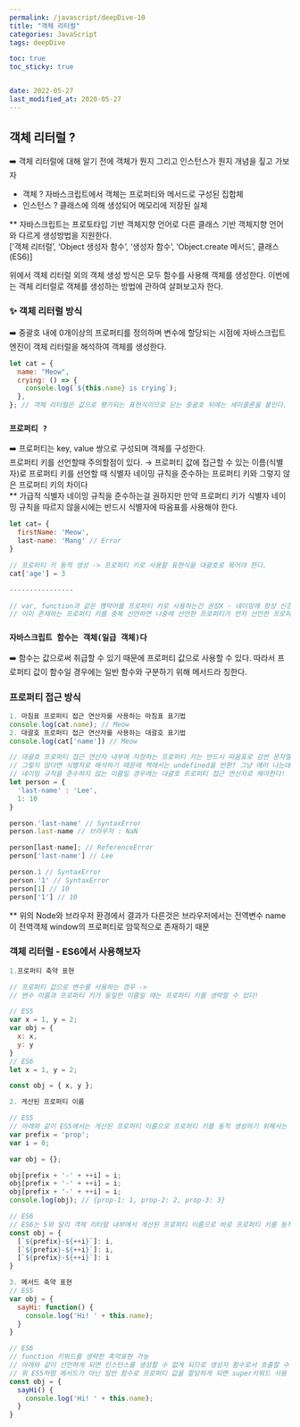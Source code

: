 ```yaml
---
permalink: /javascript/deepDive-10
title: "객체 리터럴"
categories: JavaScript
tags: deepDive

toc: true
toc_sticky: true


date: 2022-05-27
last_modified_at: 2020-05-27
---
```


## 객체 리터럴 ?

➡️ 객체 리터럴에 대해 알기 전에 객체가 뭔지 그리고 인스턴스가 뭔지 개념을 짚고 가보자

- 객체 ? 자바스크립트에서 객체는 프로퍼티와 메서드로 구성된 집합체
- 인스턴스 ? 클래스에 의해 생성되어 메모리에 저장된 실체

\*\* 자바스크립트는 프로토타입 기반 객체지향 언어로 다른 클래스 기반 객체지향 언어와 다르게 생성방법을 지원한다.  
[’객체 리터럴’, ‘Object 생성자 함수’, ‘생성자 함수’, ‘Object.create 메서드’, 클래스(ES6)]

위에서 객체 리터럴 외의 객체 생성 방식은 모두 함수를 사용해 객체를 생성한다.
이번에는 객체 리터럴로 객체를 생성하는 방법에 관하여 살펴보고자 한다.

### ✨ 객체 리터럴 방식

➡️ 중괄호 내에 0개이상의 프로퍼티를 정의하며 변수에 할당되는 시점에 자바스크립트 엔진이 객체 리터럴을 해석하여 객체를 생성한다.

```javascript
let cat = {
  name: "Meow",
  crying: () => {
    console.log(`${this.name} is crying`);
  },
}; // 객체 리터럴은 값으로 평가되는 표현식이므로 닫는 중괄호 뒤에는 세미콜론을 붙인다.
```

### `프로퍼티 ?`

➡️ 프로퍼티는 key, value 쌍으로 구성되며 객체를 구성한다.  
프로퍼티 키를 선언할때 주의할점이 있다. → 프로퍼티 값에 접근할 수 있는 이름(식별자)로 프로퍼티 키를 선언할 때 식별자 네이밍 규칙을 준수하는 프로퍼티 키와 그렇지 않은 프로퍼티 키의 차이다  
\*\* 가급적 식별자 네이밍 규칙을 준수하는걸 권하지만 만약 프로퍼티 키가 식별자 네이밍 규칙을 따르지 않을시에는 반드시 식별자에 따옴표를 사용해야 한다.

```javascript
let cat= {
  firstName: 'Meow',
  last-name: 'Mang' // Error
}

// 프로퍼티 키 동적 생성 -> 프로퍼티 키로 사용할 표현식을 대괄호로 묶어야 한다.
cat['age'] = 3

----------------

// var, function과 같은 옝약어를 프로퍼티 키로 사용하는건 권장X - 네이밍에 항상 신경쓰자
// 이미 존재하는 프로퍼티 키를 중복 선언하면 나중에 선언한 프로퍼티가 먼저 선언한 프로퍼티를 덮어쓴다.
```

### `자바스크립트 함수는 객체(일급 객체)다`

➡️ 함수는 값으로써 취급할 수 있기 때문에 프로퍼티 값으로 사용할 수 있다. 따라서 프로퍼티 값이 함수일 경우에는 일반 함수와 구분하기 위해 메서드라 칭한다.

### 프로퍼티 접근 방식

```javascript
1. 마침표 프로퍼티 접근 연산자를 사용하는 마침표 표기법
console.log(cat.name); // Meow
2. 대괄호 프로퍼티 접근 연산자를 사용하는 대괄호 표기법
console.log(cat['name']) // Meow

// 대괄호 프로퍼티 접근 연산자 내부에 지정하는 프로퍼티 키는 반드시 따옴표로 감싼 문자열이어야 한다. (프로퍼티 키가 숫자면 따옴표 생략가능)
// 그렇지 않다면 식별자로 해석하기 때문에 책에서는 undefined을 반환? 그냥 에러 나는데..?
// 네이밍 규칙을 준수하지 않는 이름일 경우에는 대괄호 프로퍼티 접근 연산자로 해야한다!
let person = {
  'last-name' : 'Lee',
  1: 10
}

person.'last-name' // SyntaxError
person.last-name // 브라우저 : NaN

person[last-name]; // ReferenceError
person['last-name'] // Lee

person.1 // SyntaxError
person.'1' // SyntaxError
person[1] // 10
person['1'] // 10
```

\*\* 위의 Node와 브라우저 환경에서 결과가 다른것은 브라우저에서는 전역변수 name이 전역객체 window의 프로퍼티로 암묵적으로 존재하기 때문

### 객체 리터럴 - ES6에서 사용해보자

```javascript
1.프로퍼티 축약 표현

// 프로퍼티 값으로 변수를 사용하는 경우 ->
// 변수 이름과 프로퍼티 키가 동일한 이름일 때는 프로퍼티 키를 생략할 수 있다!

// ES5
var x = 1, y = 2;
var obj = {
  x: x,
  y: y
}
// ES6
let x = 1, y = 2;

const obj = { x, y };

2. 게산된 프로퍼티 이름

// ES5
// 아래와 같이 ES5에서는 게산된 프로퍼티 이름으로 프로퍼티 키를 동적 생성하기 위해서는 객체 리터럴 외부에서 대괄호 표기법을 사용해야함
var prefix = 'prop';
var i = 0;

var obj = {};

obj[prefix + '-' + ++i] = i;
obj[prefix + '-' + ++i] = i;
obj[prefix + '-' + ++i] = i;
console.log(obj); // {prop-1: 1, prop-2: 2, prop-3: 3}

// ES6
// ES6는 5와 달리 객체 리터럴 내부에서 계산된 프로퍼티 이름으로 바로 프로퍼티 키를 동적 생성 할 수 있다.
const obj = {
  [`${prefix}-${++i}`]: i,
  [`${prefix}-${++i}`]: i,
  [`${prefix}-${++i}`]: i
}

3. 메서드 축약 표현
// ES5
var obj = {
  sayHi: function() {
    console.log('Hi! ' + this.name);
  }
}

// ES6
// function 키워드를 생략한 축약표현 가능
// 아래와 같이 선언하게 되면 인스턴스를 생성할 수 없게 되므로 생성자 함수로서 호출할 수 없다.
// 위 ES5처럼 메서드가 아닌 일반 함수로 프로퍼티 값을 할당하게 되면 super키워드 사용 불가
const obj = {
  sayHi() {
    console.log('Hi! ' + this.name);
  }
}
```
